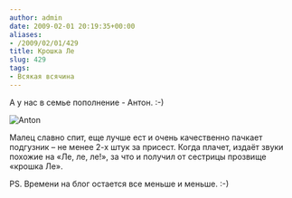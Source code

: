 ```yaml
---
author: admin
date: 2009-02-01 20:19:35+00:00
aliases:
- /2009/02/01/429
title: Крошка Ле
slug: 429
tags:
- Всякая всячина
---
```


А у нас в семье пополнение - Антон. :-)

![Anton](/2009/02/anton.jpg)

Малец славно спит, еще лучше ест и очень качественно пачкает подгузник – не менее 2-х штук за присест. Когда плачет, издаёт звуки похожие на «Ле, ле, ле!», за что и получил от сестрицы прозвище «крошка Ле». 

PS. Времени на блог остается все меньше и меньше. :-)
